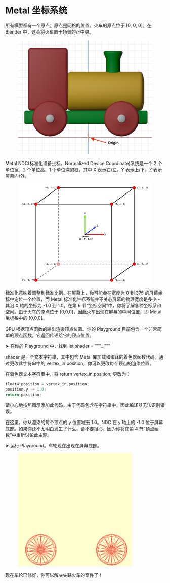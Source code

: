 # Metal 坐标系统

所有模型都有一个原点。原点是网格的位置。火车的原点位于 \[0, 0, 0]。在 Blender 中，这会将火车置于场景的正中央。

<figure><img src="../../.gitbook/assets/image (6).png" alt=""><figcaption></figcaption></figure>

Metal NDC(标准化设备坐标，Normalized Device Coordinate)系统是一个 2 个单位宽、2 个单位高、1 个单位深的框，其中 X 表示右/左，Y 表示上/下，Z 表示屏幕内/外。

<figure><img src="../../.gitbook/assets/image (7).png" alt=""><figcaption></figcaption></figure>

标准化意味着调整到标准比例。在屏幕上，你可能会在宽度为 0 到 375 的屏幕坐标中定位一个位置，而 Metal 标准化坐标系统并不关心屏幕的物理宽度是多少 - 其沿 X 轴的坐标为 -1.0 到 1.0。在第 6 节“坐标空间”中，你将了解各种坐标系和空间。由于火车的原点位于 \[0,0,0]，因此火车出现在屏幕的中间位置，即 Metal 坐标系中的 \[0,0,0]。

GPU 根据顶点函数的输出渲染顶点位置。你的 Playground 目前包含一个非常简单的顶点函数，它返回传递给它的顶点位置。

➤ 在你的 Playground 中，找到 let shader = """..."""

shader 是一个文本字符串，其中包含 Metal 库加载和编译的着色器函数代码。通过更改此字符串中的 vertex\_in.position，你可以更改每个顶点的渲染位置。

在着色器文本字符串中，将 return vertex\_in.position; 更改为：

```swift
float4 position = vertex_in.position;
position.y -= 1.0;
return position;
```

请小心地按照图示添加此代码。由于代码包含在字符串中，因此编译器无法识别错误。

在这里，你从渲染的每个顶点的 y 位置减去 1.0。NDC 在 y 轴上的 -1.0 位于屏幕底部。如果你还不太明白发生了什么，请不要担心，因为你将在第 4 节“顶点函数”中重新讨论此主题。

➤ 运行 Playground。车轮现在出现在屏幕底部。

<figure><img src="../../.gitbook/assets/image (8).png" alt=""><figcaption></figcaption></figure>

现在车轮已修好，你可以解决失踪火车的案件了！
